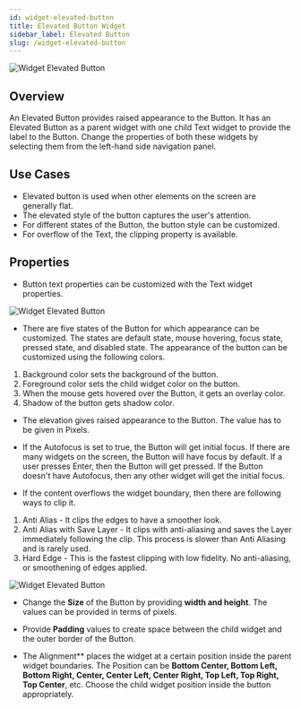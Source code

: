 ```yaml
---
id: widget-elevated-button
title: Elevated Button Widget
sidebar_label: Elevated Button
slug: /widget-elevated-button
---
```


![Widget Elevated Button](/img/Widget-Elevated-Button-1.png)

## Overview

An Elevated Button provides raised appearance to the Button. It has an Elevated Button as a parent widget with one child Text widget to provide the label to the Button. Change the properties of both these widgets by selecting them from the left-hand side navigation panel.

##  Use Cases

* Elevated button is used when other elements on the screen are generally flat. 
* The elevated style of the button captures the user's attention.
* For different states of the Button, the button style can be customized.
* For overflow of the Text, the clipping property is available.

## Properties

* Button text properties can be customized with the Text widget properties.

![Widget Elevated Button](/img/Widget-Elevated-Button-2.png)

* There are five states of the Button for which appearance can be customized. The states are default state, mouse hovering, focus state, pressed state, and disabled state. The appearance of the button can be customized using the following colors.

1. Background color sets the background of the button. 
2. Foreground color sets the child widget color on the button. 
3. When the mouse gets hovered over the Button, it gets an overlay color. 
4. Shadow of the button gets shadow color.

* The elevation gives raised appearance to the Button. The value has to be given in Pixels.

* If the Autofocus is set to true, the Button will get initial focus. If there are many widgets on the screen, the Button will have focus by default. If a user presses Enter, then the Button will get pressed. If the Button doesn't have Autofocus, then any other widget will get the initial focus.

* If the content overflows the widget boundary, then there are following ways to clip it.

1. Anti Alias - It clips the edges to have a smoother look. 
2. Anti Alias with Save Layer - It clips with anti-aliasing and saves the Layer immediately following the clip. This process is slower than Anti Aliasing and is rarely used.
3. Hard Edge - This is the fastest clipping with low fidelity. No anti-aliasing, or smoothening of edges applied.

![Widget Elevated Button](/img/Widget-Elevated-Button-3.png)

* Change the **Size** of the Button by providing **width and height**. The values can be provided in terms of pixels.

* Provide **Padding** values to create space between the child widget and the outer border of the Button. 

* The Alignment** places the widget at a certain position inside the parent widget boundaries. The Position can be **Bottom Center, Bottom Left, Bottom Right, Center, Center Left, Center Right, Top Left, Top Right, Top Center**, etc. Choose the child widget position inside the button appropriately.
